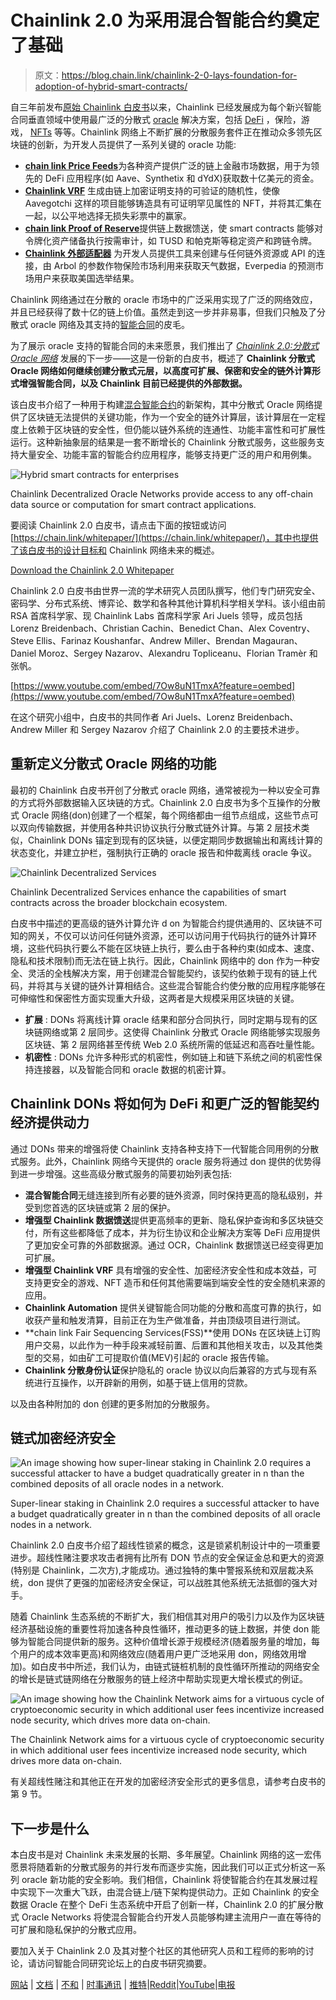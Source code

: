 # Chainlink 2.0 为采用混合智能合约奠定了基础

> 原文：<https://blog.chain.link/chainlink-2-0-lays-foundation-for-adoption-of-hybrid-smart-contracts/>

自三年前发布[原始 Chainlink 白皮书](https://research.chain.link/whitepaper-v1.pdf)以来，Chainlink 已经发展成为每个新兴智能合同垂直领域中使用最广泛的分散式 [oracle](https://chain.link/education/blockchain-oracles) 解决方案，包括 [DeFi](https://chain.link/education/defi) ，保险，游戏， [NFTs](https://chain.link/education/nfts) 等等。Chainlink 网络上不断扩展的分散服务套件正在推动众多领先区块链的创新，为开发人员提供了一系列关键的 oracle 功能:

*   [**chain link Price Feeds**](https://chain.link/solutions/defi)为各种资产提供广泛的链上金融市场数据，用于为领先的 DeFi 应用程序(如 Aave、Synthetix 和 dYdX)获取数十亿美元的资金。
*   [**Chainlink VRF**](https://chain.link/solutions/chainlink-vrf) 生成由链上加密证明支持的可验证的随机性，使像 Aavegotchi 这样的项目能够铸造具有可证明罕见属性的 NFT，并将其汇集在一起，以公平地选择无损失彩票中的赢家。
*   [**chain link Proof of Reserve**](https://chain.link/solutions/proof-of-reserve)提供链上数据馈送，使 smart contracts 能够对令牌化资产储备执行按需审计，如 TUSD 和帕克斯等稳定资产和跨链令牌。
*   [**Chainlink 外部适配器**](https://blog.chain.link/build-and-use-external-adapters/) 为开发人员提供工具来创建与任何链外资源或 API 的连接，由 Arbol 的参数作物保险市场利用来获取天气数据，Everpedia 的预测市场用户来获取美国选举结果。

Chainlink 网络通过在分散的 oracle 市场中的广泛采用实现了广泛的网络效应，并且已经获得了数十亿的链上价值。虽然走到这一步并非易事，但我们只触及了分散式 oracle 网络及其支持的[智能合同](https://chain.link/education/smart-contracts)的皮毛。

为了展示 oracle 支持的智能合同的未来愿景，我们推出了 [*Chainlink 2.0:分散式 Oracle 网络*](https://research.chain.link/whitepaper-v2.pdf) 发展的下一步——这是一份新的白皮书，概述了 **Chainlink 分散式 Oracle 网络如何继续创建分散式元层，以高度可扩展、保密和安全的链外计算形式增强智能合同，以及 Chainlink 目前已经提供的外部数据。**

该白皮书介绍了一种用于构建[混合智能合约](https://blog.chain.link/hybrid-smart-contracts-explained/)的新架构，其中分散式 Oracle 网络提供了区块链无法提供的关键功能，作为一个安全的链外计算层，该计算层在一定程度上依赖于区块链的安全性，但仍能以链外系统的连通性、功能丰富性和可扩展性运行。这种新抽象层的结果是一套不断增长的 Chainlink 分散式服务，这些服务支持大量安全、功能丰富的智能合约应用程序，能够支持更广泛的用户和用例集。

![Hybrid smart contracts for enterprises](img/35cc68471b917ebe08415f70c814d240.png)

<figcaption id="caption-attachment-4663" class="wp-caption-text">Chainlink Decentralized Oracle Networks provide access to any off-chain data source or computation for smart contract applications.</figcaption>



要阅读 Chainlink 2.0 白皮书，请点击下面的按钮或访问[https://chain.link/whitepaper/](https://chain.link/whitepaper/)，其中也提供了该白皮书的设计目标和 Chainlink 网络未来的概述。

[Download the Chainlink 2.0 Whitepaper](https://research.chain.link/whitepaper-v2.pdf)

Chainlink 2.0 白皮书由世界一流的学术研究人员团队撰写，他们专门研究安全、密码学、分布式系统、博弈论、数学和各种其他计算机科学相关学科。该小组由前 RSA 首席科学家、现 Chainlink Labs 首席科学家 Ari Juels 领导，成员包括 Lorenz Breidenbach、Christian Cachin、Benedict Chan、Alex Coventry、Steve Ellis、Farinaz Koushanfar、Andrew Miller、Brendan Magauran、Daniel Moroz、Sergey Nazarov、Alexandru Topliceanu、Florian Tramèr 和张帆。

[https://www.youtube.com/embed/7Ow8uN1TmxA?feature=oembed](https://www.youtube.com/embed/7Ow8uN1TmxA?feature=oembed)

在这个研究小组中，白皮书的共同作者 Ari Juels、Lorenz Breidenbach、Andrew Miller 和 Sergey Nazarov 介绍了 Chainlink 2.0 的主要技术进步。

## 重新定义分散式 Oracle 网络的功能

最初的 Chainlink 白皮书开创了分散式 oracle 网络，通常被视为一种以安全可靠的方式将外部数据输入区块链的方式。Chainlink 2.0 白皮书为多个互操作的分散式 Oracle 网络(don)创建了一个框架，每个网络都由一组节点组成，这些节点可以双向传输数据，并使用各种共识协议执行分散式链外计算。与第 2 层技术类似，Chainlink DONs 锚定到现有的区块链，以便定期同步数据输出和离线计算的状态变化，并建立护栏，强制执行正确的 oracle 报告和仲裁离线 oracle 争议。

![Chainlink Decentralized Services](img/e2d1d22be0135fc7558884c7ebb875d7.png)

<figcaption id="caption-attachment-4668" class="wp-caption-text">Chainlink Decentralized Services enhance the capabilities of smart contracts across the broader blockchain ecosystem.</figcaption>



白皮书中描述的更高级的链外计算允许 d on 为智能合约提供通用的、区块链不可知的网关，不仅可以访问任何链外资源，还可以访问用于代码执行的链外计算环境，这些代码执行要么不能在区块链上执行，要么由于各种约束(如成本、速度、隐私和技术限制)而无法在链上执行。因此，Chainlink 网络中的 don 作为一种安全、灵活的全栈解决方案，用于创建混合智能契约，该契约依赖于现有的链上代码，并将其与关键的链外计算相结合。这些混合智能合约使分散的应用程序能够在可伸缩性和保密性方面实现重大升级，这两者是大规模采用区块链的关键。

*   **扩展** : DONs 将离线计算 oracle 结果和部分合同执行，同时定期与现有的区块链网络或第 2 层同步。这使得 Chainlink 分散式 Oracle 网络能够实现服务区块链、第 2 层网络甚至传统 Web 2.0 系统所需的低延迟和高吞吐量性能。
*   **机密性** : DONs 允许多种形式的机密性，例如链上和链下系统之间的机密性保持连接器，以及智能合同和 oracle 数据的机密计算。

## Chainlink DONs 将如何为 DeFi 和更广泛的智能契约经济提供动力

通过 DONs 带来的增强将使 Chainlink 支持各种支持下一代智能合同用例的分散式服务。此外，Chainlink 网络今天提供的 oracle 服务将通过 don 提供的优势得到进一步增强。这些高级分散式服务的简要初始列表包括:

*   **混合智能合同**无缝连接到所有必要的链外资源，同时保持更高的隐私级别，并受到您首选的区块链或第 2 层的保护。
*   **增强型 Chainlink 数据馈送**提供更高频率的更新、隐私保护查询和多区块链交付，所有这些都降低了成本，并为衍生协议和企业解决方案等 DeFi 应用提供了更加安全可靠的外部数据源。通过 OCR，Chainlink 数据馈送已经变得更加可扩展。
*   **增强型 Chainlink VRF** 具有增强的安全性、加密经济安全性和成本效益，可支持更安全的游戏、NFT 造币和任何其他需要端到端安全性的安全随机来源的应用。
*   **Chainlink Automation** 提供关键智能合同功能的分散和高度可靠的执行，如收获产量和触发清算，目前正在为生产做准备，并由顶级项目进行测试。
*   **chain link Fair Sequencing Services(FSS)**使用 DONs 在区块链上订购用户交易，以此作为一种手段来减轻前置、后置和其他相关攻击，以及其他类型的交易，如由矿工可提取价值(MEV)引起的 oracle 报告传输。
*   **Chainlink 分散身份认证**保护隐私的 oracle 协议以向后兼容的方式与现有系统进行互操作，以开辟新的用例，如基于链上信用的贷款。

以及由各种附加的 don 创建的更多附加的分散服务。

## 链式加密经济安全

![An image showing how super-linear staking in Chainlink 2.0 requires a successful attacker to have a budget quadratically greater in n than the combined deposits of all oracle nodes in a network.](img/c61de13e2b6f8ec6e78c50ef87c9ca3a.png)

<figcaption id="caption-attachment-1743" class="wp-caption-text">Super-linear staking in Chainlink 2.0 requires a successful attacker to have a budget quadratically greater in n than the combined deposits of all oracle nodes in a network.</figcaption>



Chainlink 2.0 白皮书介绍了超线性锁紧的概念，这是锁紧机制设计中的一项重要进步。超线性赌注要求攻击者拥有比所有 DON 节点的安全保证金总和更大的资源(特别是 Chainlink，二次方),才能成功。通过独特的集中警报系统和双层裁决系统，don 提供了更强的加密经济安全保证，可以战胜其他系统无法抵御的强大对手。

随着 Chainlink 生态系统的不断扩大，我们相信其对用户的吸引力以及作为区块链经济基础设施的重要性将加速各种良性循环，推动更多的链上数据，并使 don 能够为智能合同提供新的服务。这种价值增长源于规模经济(随着服务量的增加，每个用户的成本效率更高)和网络效应(随着用户更广泛地采用 don，网络效用增加)。如白皮书中所述，我们认为，由链式链桩机制的良性循环所推动的网络安全的增长是链式链网络在分散服务的链上经济中帮助实现更大增长模式的例证。

![An image showing how the Chainlink Network aims for a virtuous cycle of cryptoeconomic security in which additional user fees incentivize increased node security, which drives more data on-chain.](img/e1ab18c83ce1de975029a19558c88cd8.png)

<figcaption id="caption-attachment-1744" class="wp-caption-text">The Chainlink Network aims for a virtuous cycle of cryptoeconomic security in which additional user fees incentivize increased node security, which drives more data on-chain.</figcaption>



有关超线性赌注和其他正在开发的加密经济安全形式的更多信息，请参考白皮书的第 9 节。

## 下一步是什么

本白皮书是对 Chainlink 未来发展的长期、多年展望。Chainlink 网络的这一宏伟愿景将随着新的分散式服务的并行发布而逐步实施，因此我们可以正式分析这一系列 oracle 新功能的安全影响。我们相信，Chainlink 将使智能合约在其发展过程中实现下一次重大飞跃，由混合链上/链下架构提供动力。正如 Chainlink 的安全数据 Oracle 在整个 DeFi 生态系统中开启了创新一样，Chainlink 2.0 的扩展分散式 Oracle Networks 将使混合智能合约开发人员能够构建主流用户一直在等待的可扩展和隐私保护的分散式应用。

要加入关于 Chainlink 2.0 及其对整个社区的其他研究人员和工程师的影响的讨论，请访问智能合同研究论坛上的白皮书研究摘要。

[网站](https://chain.link/) | [文档](https://docs.chain.link/docs/getting-started) | [不和](https://discordapp.com/invite/aSK4zew) | [时事通讯](https://chn.lk/newsletter) | [推特](https://twitter.com/chainlink)|[Reddit](https://www.reddit.com/r/Chainlink/)|[YouTube](https://www.youtube.com/channel/UCnjkrlqaWEBSnKZQ71gdyFA)|[电报](https://t.me/chainlinkofficial)